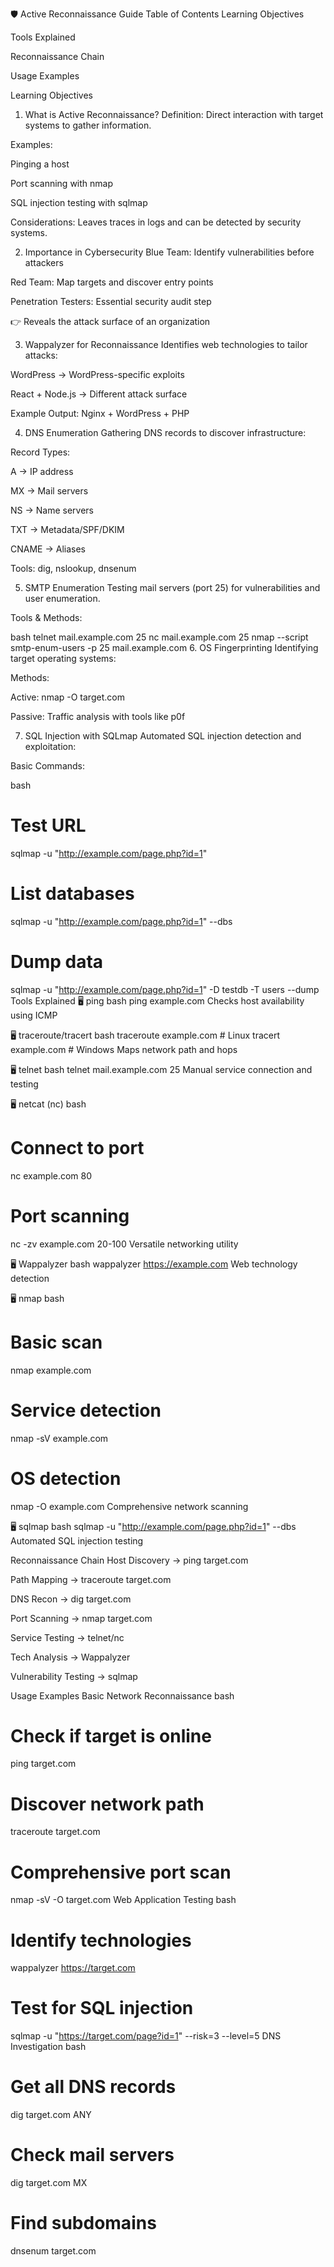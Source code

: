 🛡️ Active Reconnaissance Guide
Table of Contents
Learning Objectives

Tools Explained

Reconnaissance Chain

Usage Examples

Learning Objectives
1. What is Active Reconnaissance?
Definition: Direct interaction with target systems to gather information.

Examples:

Pinging a host

Port scanning with nmap

SQL injection testing with sqlmap

Considerations: Leaves traces in logs and can be detected by security systems.

2. Importance in Cybersecurity
Blue Team: Identify vulnerabilities before attackers

Red Team: Map targets and discover entry points

Penetration Testers: Essential security audit step

👉 Reveals the attack surface of an organization

3. Wappalyzer for Reconnaissance
Identifies web technologies to tailor attacks:

WordPress → WordPress-specific exploits

React + Node.js → Different attack surface

Example Output: Nginx + WordPress + PHP

4. DNS Enumeration
Gathering DNS records to discover infrastructure:

Record Types:

A → IP address

MX → Mail servers

NS → Name servers

TXT → Metadata/SPF/DKIM

CNAME → Aliases

Tools: dig, nslookup, dnsenum

5. SMTP Enumeration
Testing mail servers (port 25) for vulnerabilities and user enumeration.

Tools & Methods:

bash
telnet mail.example.com 25
nc mail.example.com 25
nmap --script smtp-enum-users -p 25 mail.example.com
6. OS Fingerprinting
Identifying target operating systems:

Methods:

Active: nmap -O target.com

Passive: Traffic analysis with tools like p0f

7. SQL Injection with SQLmap
Automated SQL injection detection and exploitation:

Basic Commands:

bash
# Test URL
sqlmap -u "http://example.com/page.php?id=1"

# List databases
sqlmap -u "http://example.com/page.php?id=1" --dbs

# Dump data
sqlmap -u "http://example.com/page.php?id=1" -D testdb -T users --dump
Tools Explained
🖥️ ping
bash
ping example.com
Checks host availability using ICMP

🖥️ traceroute/tracert
bash
traceroute example.com   # Linux
tracert example.com      # Windows
Maps network path and hops

🖥️ telnet
bash
telnet mail.example.com 25
Manual service connection and testing

🖥️ netcat (nc)
bash
# Connect to port
nc example.com 80

# Port scanning
nc -zv example.com 20-100
Versatile networking utility

🖥️ Wappalyzer
bash
wappalyzer https://example.com
Web technology detection

🖥️ nmap
bash
# Basic scan
nmap example.com

# Service detection
nmap -sV example.com

# OS detection
nmap -O example.com
Comprehensive network scanning

🖥️ sqlmap
bash
sqlmap -u "http://example.com/page.php?id=1" --dbs
Automated SQL injection testing

Reconnaissance Chain
Host Discovery → ping target.com

Path Mapping → traceroute target.com

DNS Recon → dig target.com

Port Scanning → nmap target.com

Service Testing → telnet/nc

Tech Analysis → Wappalyzer

Vulnerability Testing → sqlmap

Usage Examples
Basic Network Reconnaissance
bash
# Check if target is online
ping target.com

# Discover network path
traceroute target.com

# Comprehensive port scan
nmap -sV -O target.com
Web Application Testing
bash
# Identify technologies
wappalyzer https://target.com

# Test for SQL injection
sqlmap -u "https://target.com/page?id=1" --risk=3 --level=5
DNS Investigation
bash
# Get all DNS records
dig target.com ANY

# Check mail servers
dig target.com MX

# Find subdomains
dnsenum target.com

